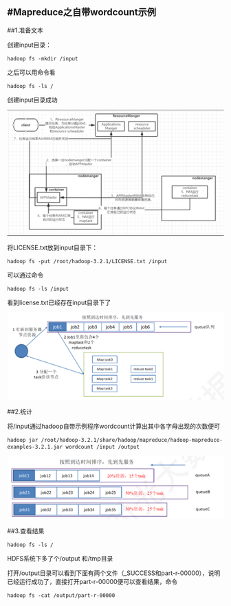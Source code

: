 #Mapreduce之自带wordcount示例
---

##1.准备文本

创建input目录：

	hadoop fs -mkdir /input 


之后可以用命令看

	hadoop fs -ls / 

创建input目录成功


![](../Images/1.png)


将LICENSE.txt放到input目录下：

	hadoop fs -put /root/hadoop-3.2.1/LICENSE.txt /input 


可以通过命令

	hadoop fs -ls /input

看到license.txt已经存在input目录下了

![](../Images/2.png)




##2.统计

将/input通过hadoop自带示例程序wordcount计算出其中各字母出现的次数便可

	hadoop jar /root/hadoop-3.2.1/share/hadoop/mapreduce/hadoop-mapreduce-examples-3.2.1.jar wordcount /input /output


![](../Images/3.png)


##3.查看结果

	hadoop fs -ls /

HDFS系统下多了个/output 和/tmp目录

打开/output目录可以看到下面有两个文件（_SUCCESS和part-r-00000），说明已经运行成功了，直接打开part-r-00000便可以查看结果，命令

	hadoop fs -cat /output/part-r-00000
